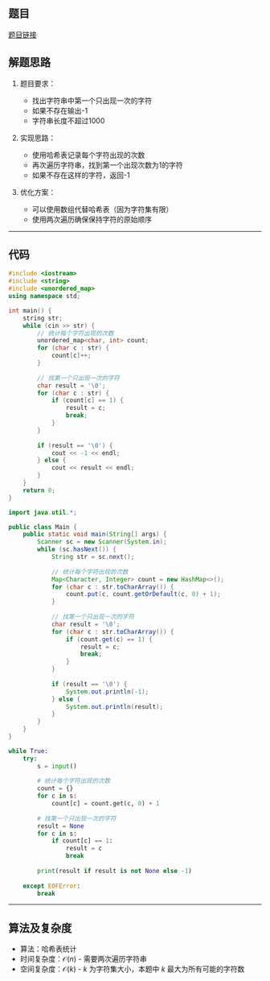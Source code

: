 ## 题目
[题目链接](https://www.nowcoder.com/practice/e896d0f82f1246a3aa7b232ce38029d4?tpId=37&tqId=36883&sourceUrl=/exam/oj&channenl=wgithub&fromPut=wgithub)

## 解题思路

1. 题目要求：
   - 找出字符串中第一个只出现一次的字符
   - 如果不存在输出-1
   - 字符串长度不超过1000

2. 实现思路：
   - 使用哈希表记录每个字符出现的次数
   - 再次遍历字符串，找到第一个出现次数为1的字符
   - 如果不存在这样的字符，返回-1

3. 优化方案：
   - 可以使用数组代替哈希表（因为字符集有限）
   - 使用两次遍历确保保持字符的原始顺序

---

## 代码

``` cpp []
#include <iostream>
#include <string>
#include <unordered_map>
using namespace std;

int main() {
    string str;
    while (cin >> str) {
        // 统计每个字符出现的次数
        unordered_map<char, int> count;
        for (char c : str) {
            count[c]++;
        }
        
        // 找第一个只出现一次的字符
        char result = '\0';
        for (char c : str) {
            if (count[c] == 1) {
                result = c;
                break;
            }
        }
        
        if (result == '\0') {
            cout << -1 << endl;
        } else {
            cout << result << endl;
        }
    }
    return 0;
}
```
``` java []
import java.util.*;

public class Main {
    public static void main(String[] args) {
        Scanner sc = new Scanner(System.in);
        while (sc.hasNext()) {
            String str = sc.next();
            
            // 统计每个字符出现的次数
            Map<Character, Integer> count = new HashMap<>();
            for (char c : str.toCharArray()) {
                count.put(c, count.getOrDefault(c, 0) + 1);
            }
            
            // 找第一个只出现一次的字符
            char result = '\0';
            for (char c : str.toCharArray()) {
                if (count.get(c) == 1) {
                    result = c;
                    break;
                }
            }
            
            if (result == '\0') {
                System.out.println(-1);
            } else {
                System.out.println(result);
            }
        }
    }
}
```
``` python []
while True:
    try:
        s = input()
        
        # 统计每个字符出现的次数
        count = {}
        for c in s:
            count[c] = count.get(c, 0) + 1
        
        # 找第一个只出现一次的字符
        result = None
        for c in s:
            if count[c] == 1:
                result = c
                break
        
        print(result if result is not None else -1)
        
    except EOFError:
        break
```

---

## 算法及复杂度
- 算法：哈希表统计
- 时间复杂度：$\mathcal{O}(n)$ - 需要两次遍历字符串
- 空间复杂度：$\mathcal{O}(k)$ - $k$ 为字符集大小，本题中 $k$ 最大为所有可能的字符数

